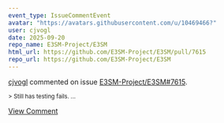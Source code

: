 ```yaml
---
event_type: IssueCommentEvent
avatar: "https://avatars.githubusercontent.com/u/10469466?"
user: cjvogl
date: 2025-09-20
repo_name: E3SM-Project/E3SM
html_url: https://github.com/E3SM-Project/E3SM/pull/7615
repo_url: https://github.com/E3SM-Project/E3SM
---
```


<a href='https://github.com/cjvogl' target='_blank'>cjvogl</a> commented on issue <a href='https://github.com/E3SM-Project/E3SM/pull/7615' target='_blank'>E3SM-Project/E3SM#7615</a>.

<small>> Still has testing fails....</small>

<a href='https://github.com/E3SM-Project/E3SM/pull/7615' target='_blank'>View Comment</a>